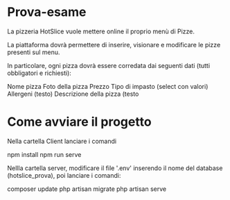# Prova-esame
La pizzeria HotSlice vuole mettere online il proprio menù di Pizze.

La piattaforma dovrà permettere di inserire, visionare e modificare le pizze presenti sul menu.

In particolare, ogni pizza dovrà essere corredata dai seguenti dati (tutti obbligatori e richiesti):

Nome pizza
Foto della pizza
Prezzo
Tipo di impasto (select con valori)
Allergeni (testo)
Descrizione della pizza (testo

# Come avviare il progetto
Nella cartella Client lanciare i comandi

npm install npm run serve

Nellla cartella server, modificare il file '.env' inserendo il nome del database (hotslice_prova), poi lanciare i comandi:

composer update php artisan migrate php artisan serve